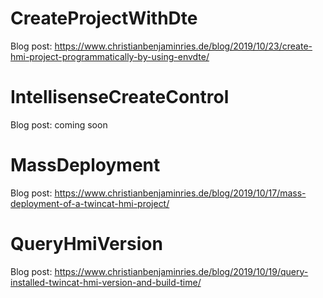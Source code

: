 # CreateProjectWithDte

Blog post: https://www.christianbenjaminries.de/blog/2019/10/23/create-hmi-project-programmatically-by-using-envdte/

# IntellisenseCreateControl

Blog post: coming soon

# MassDeployment

Blog post: https://www.christianbenjaminries.de/blog/2019/10/17/mass-deployment-of-a-twincat-hmi-project/

# QueryHmiVersion 

Blog post: https://www.christianbenjaminries.de/blog/2019/10/19/query-installed-twincat-hmi-version-and-build-time/


